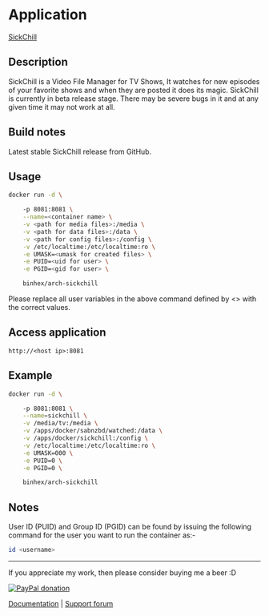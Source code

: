 # Application

[SickChill](https://github.com/sickChill/SickChill)

## Description

SickChill is a Video File Manager for TV Shows, It watches for new episodes of
your favorite shows and when they are posted it does its magic. SickChill is
currently in beta release stage. There may be severe bugs in it and at any given
time it may not work at all.

## Build notes

Latest stable SickChill release from GitHub.

## Usage

```bash
docker run -d \

    -p 8081:8081 \
    --name=<container name> \
    -v <path for media files>:/media \
    -v <path for data files>:/data \
    -v <path for config files>:/config \
    -v /etc/localtime:/etc/localtime:ro \
    -e UMASK=<umask for created files> \
    -e PUID=<uid for user> \
    -e PGID=<gid for user> \

    binhex/arch-sickchill

```

Please replace all user variables in the above command defined by <> with the
correct values.

## Access application

`http://<host ip>:8081`

## Example

```bash
docker run -d \

    -p 8081:8081 \
    --name=sickchill \
    -v /media/tv:/media \
    -v /apps/docker/sabnzbd/watched:/data \
    -v /apps/docker/sickchill:/config \
    -v /etc/localtime:/etc/localtime:ro \
    -e UMASK=000 \
    -e PUID=0 \
    -e PGID=0 \

    binhex/arch-sickchill

```

## Notes

User ID (PUID) and Group ID (PGID) can be found by issuing the following command
for the user you want to run the container as:-

```bash
id <username>

```

___
If you appreciate my work, then please consider buying me a beer  :D

[![PayPal donation](https://www.paypal.com/en_US/i/btn/btn_donate_SM.gif)](https://www.paypal.com/cgi-bin/webscr?cmd=_s-xclick&hosted_button_id=MM5E27UX6AUU4)

[Documentation](https://github.com/binhex/documentation) | [Support forum](https://forums.unraid.net/topic/74912-support-binhex-sickchill/)
